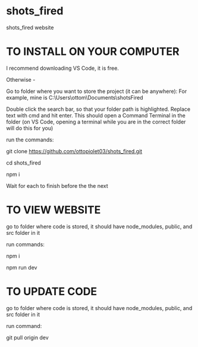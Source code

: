 # shots_fired
shots_fired website


# TO INSTALL ON YOUR COMPUTER
I recommend downloading VS Code, it is free.

Otherwise -

Go to folder where you want to store the project (it can be anywhere):
For example, mine is C:\Users\ottom\Documents\shotsFired

Double click the search bar, so that your folder path is highlighted. Replace text with cmd and hit enter.
This should open a Command Terminal in the folder 
(on VS Code, opening a terminal while you are in the correct folder will do this for you)


run the commands:

git clone https://github.com/ottopiolet03/shots_fired.git

cd shots_fired

npm i


Wait for each to finish before the the next

# TO VIEW WEBSITE
go to folder where code is stored, it should have node_modules, public, and src folder in it

run commands:

npm i

npm run dev


# TO UPDATE CODE
go to folder where code is stored, it should have node_modules, public, and src folder in it

run command:

git pull origin dev


